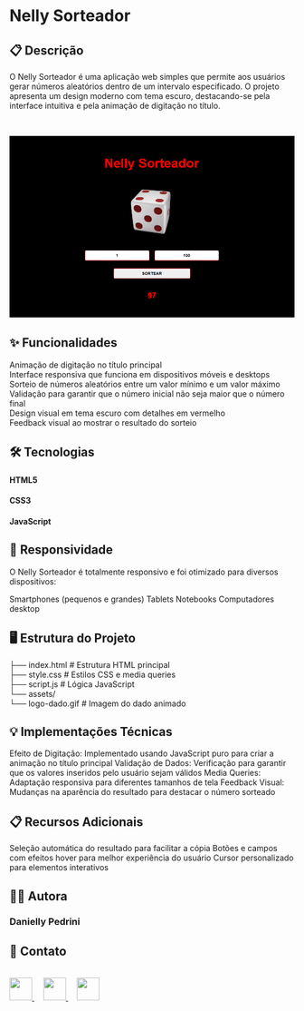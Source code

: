 <h1> Nelly Sorteador </h1>

<h2> 📋 Descrição </h2>

O Nelly Sorteador é uma aplicação web simples que permite aos usuários gerar números aleatórios dentro de um intervalo especificado. 
O projeto apresenta um design moderno com tema escuro, destacando-se pela interface intuitiva e pela animação de digitação no título.

<br>

![Imagem do projeto](https://raw.githubusercontent.com/danielly-pedrini/Nelly-Sorteador/c169e882dbda8112c9a8e24e869aae9df911cee5/assets/imagem%20README.PNG)



<h2> ✨ Funcionalidades </h2>
Animação de digitação no título principal
<br>
Interface responsiva que funciona em dispositivos móveis e desktops
<br>
Sorteio de números aleatórios entre um valor mínimo e um valor máximo
<br>
Validação para garantir que o número inicial não seja maior que o número final
<br>
Design visual em tema escuro com detalhes em vermelho
<br>
Feedback visual ao mostrar o resultado do sorteio
<br>


<h2> 🛠️ Tecnologias </h2>

<h4> HTML5 </h4>
<h4> CSS3 </h4>
<h4> JavaScript </h4>

<h2> 📱 Responsividade </h2>

O Nelly Sorteador é totalmente responsivo e foi otimizado para diversos dispositivos:

Smartphones (pequenos e grandes)
Tablets
Notebooks
Computadores desktop

<h2> 🖥️ Estrutura do Projeto </h2>

├── index.html              # Estrutura HTML principal
<br>
├── style.css               # Estilos CSS e media queries
<br>
├── script.js               # Lógica JavaScript
<br>
└── assets/
<br>
    └── logo-dado.gif       # Imagem do dado animado
    
<h2> 💡 Implementações Técnicas </h2>

Efeito de Digitação: Implementado usando JavaScript puro para criar a animação no título principal
Validação de Dados: Verificação para garantir que os valores inseridos pelo usuário sejam válidos
Media Queries: Adaptação responsiva para diferentes tamanhos de tela
Feedback Visual: Mudanças na aparência do resultado para destacar o número sorteado

<h2> 📋 Recursos Adicionais </h2>

Seleção automática do resultado para facilitar a cópia
Botões e campos com efeitos hover para melhor experiência do usuário
Cursor personalizado para elementos interativos

<h2> 👩‍💻 Autora  </h2>

<h3> Danielly Pedrini </h3>

<h2> 📱 Contato </h2>
<br>

<div align="start">
  <a href="https://github.com/danielly-pedrini" target="_blank">
    <img src="https://cdn.jsdelivr.net/npm/simple-icons@v3/icons/github.svg" width="40" height="40"/>
  </a>
  &nbsp;&nbsp;&nbsp;
  <a href="https://www.linkedin.com/in/daniellypedrini/" target="_blank">
    <img src="https://cdn.jsdelivr.net/npm/simple-icons@v3/icons/linkedin.svg" width="40" height="40"/>
  </a>
  &nbsp;&nbsp;&nbsp;
  <a href="https://wa.me/5515991345227" target="_blank">
    <img src="https://cdn.jsdelivr.net/npm/simple-icons@v3/icons/whatsapp.svg" width="40" height="40"/>
  </a>
</div>
